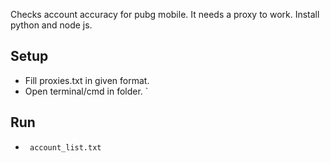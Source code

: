 Checks account accuracy for pubg mobile. It needs a proxy to work.
Install python and node js.

## Setup
- Fill proxies.txt in given format.
- Open terminal/cmd in folder. 
`

## Run
- ` account_list.txt`

  
